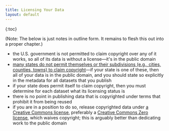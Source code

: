 ```yaml
---
title: Licensing Your Data
layout: default
---
```


{:toc}

(Note: The below is just notes in outline form. It remains to flesh this out into a proper chapter.)

* the U.S. government is not permitted to claim copyright over any of it works, so all of its data is without a license—it's in the public domain
* [many states do not permit themselves or their subdivisions (e.g., cities, counties, towns) to claim copyright](https://en.wikipedia.org/wiki/Copyright_status_of_work_by_U.S._subnational_governments)—if your state is one of these, then all of your data is in the public domain, and you should state so explicitly in the metadata for all datasets that you publish
* if your state does permit itself to claim copyright, then you must determine for each dataset what its licensing status is
* there is no point in publishing data that is copyrighted under terms that prohibit it from being reused
* if you are in a position to do so, release copyrighted data under [a Creative Commons license](https://creativecommons.org/choose/), preferably a [Creative Commons Zero license](https://creativecommons.org/about/cc0), which waives copyright; this is arguably better than dedicating work to the public domain
